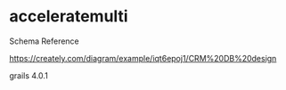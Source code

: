 # acceleratemulti

Schema Reference

https://creately.com/diagram/example/iqt6epoj1/CRM%20DB%20design


grails 4.0.1


